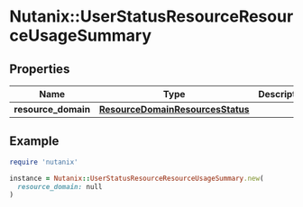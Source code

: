 # Nutanix::UserStatusResourceResourceUsageSummary

## Properties

| Name | Type | Description | Notes |
| ---- | ---- | ----------- | ----- |
| **resource_domain** | [**ResourceDomainResourcesStatus**](ResourceDomainResourcesStatus.md) |  | [optional] |

## Example

```ruby
require 'nutanix'

instance = Nutanix::UserStatusResourceResourceUsageSummary.new(
  resource_domain: null
)
```

